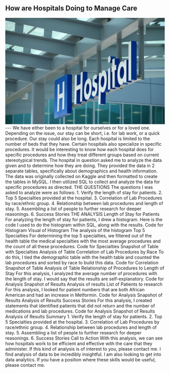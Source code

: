 ## How are Hospitals Doing to Manage Care

<img src="images/Hospital Image.jpg?raw=true"/>
---
We have either been to a hospital for ourselves or for a loved one.  Depending on the issue, our stay can be short, i.e. for lab work, or a quick procedure.  Our stay could also be long.  Each hospital is limited to the number of beds that they have.  Certain hospitals also specialize in specific procedures.  It would be interesting to know how each hospital does for specific procedures and how they treat different groups based on current stereotypical trends.  
The hospital in question asked me to analyze the data given and to determine how they are doing.  They provided the data in 2 separate tables, specifically about demographics and health information. The data was originally collected on Kaggle and then formatted to create the tables in MySQL.  I then utilized SQL to collect and analyze the data for specific procedures as directed.
THE QUESTIONS
The questions I was asked to analyze were as follows:
1.	Verify the length of stay for patients.
2.	Top 5 Specialties provided at the hospital.
3.	Correlation of Lab Procedures by race/ethnic group.
4.	Relationship between lab procedures and length of stay.
5.	Assembling a list of people to further research for deeper reasonings.
6.	Success Stories 
THE ANALYSIS
Length of Stay for Patients
For analyzing the length of stay for patients, I drew a histogram.  Here is the code I used to do the histogram within SQL, along with the results.
Code for Histogram
Visual of Histogram
The analysis of the histogram
Top 5 Specialties
For determining the top 5 specialties, we filtered out of the health table the medical specialties with the most average procedures and the count of all these procedures.  
Code for Specialties
Snapshot of Table with Specialties
Analysis of Table
Correlation of Lab Procedures by Race
To do this, I tied the demographic table with the health table and counted the lab procedures and sorted by race to build this data.
Code for Correlation
Snapshot of Table
Analysis of Table
Relationship of Procedures to Length of Stay
For this analysis, I analyzed the average number of procedures with the length of stay.  I would say that the results are self-explanatory.
Code for Analysis
Snapshot of Results
Analysis of results
List of Patients to research
For this analysis, I looked for patient numbers that are both African American and had an increase in Metformin.
Code for Analysis
Snapshot of Results
Analysis of Results
Success Stories
For this analysis, I created statements that identified patients that did not return and the number of medications and lab procedures.  
Code for Analysis
Snapshot of Results
Analysis of Results
Summary
1.	Verify the length of stay for patients.
2.	Top 5 Specialties provided at the hospital.
3.	Correlation of Lab Procedures by race/ethnic group.
4.	Relationship between lab procedures and length of stay.
5.	Assembling a list of people to further research for deeper reasonings.
6.	Success Stories 
Call to Action
With this analysis, we can see how hospitals work to be efficient and effective with the care that they administer.  If this kind of analysis is of interest to you, please contact me.  I find analysis of data to be incredibly insightful.  I am also looking to get into data analytics.  If you have a position where these skills would be useful, please contact me.

